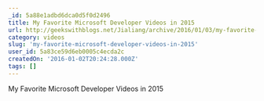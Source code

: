 ```yaml
---
_id: 5a88e1adbd6dca0d5f0d2496
title: My Favorite Microsoft Developer Videos in 2015
url: http://geekswithblogs.net/Jialiang/archive/2016/01/03/my-favorite-microsoft-developer-videos-in-2015.aspx
category: videos
slug: 'my-favorite-microsoft-developer-videos-in-2015'
user_id: 5a83ce59d6eb0005c4ecda2c
createdOn: '2016-01-02T20:24:28.000Z'
tags: []
---
```


My Favorite Microsoft Developer Videos in 2015
